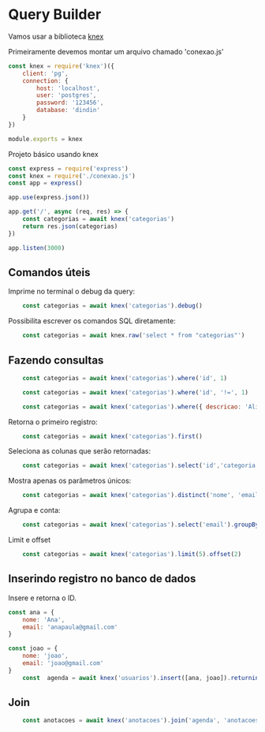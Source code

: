 # Query Builder

Vamos usar a biblioteca [knex](https://knexjs.org/guide/query-builder.html#identifier-syntax)

Primeiramente devemos montar um arquivo chamado 'conexao.js'

```javascript
const knex = require('knex')({
    client: 'pg',
    connection: {
        host: 'localhost',
        user: 'postgres',
        password: '123456',
        database: 'dindin'
    }
})

module.exports = knex
```

Projeto básico usando knex

```javascript
const express = require('express')
const knex = require('./conexao.js')
const app = express()

app.use(express.json())

app.get('/', async (req, res) => {
    const categorias = await knex('categorias')
    return res.json(categorias)
})

app.listen(3000)
```

## Comandos úteis

Imprime no terminal o debug da query:
```javascript
    const categorias = await knex('categorias').debug()
```

Possibilita escrever os comandos SQL diretamente:
```javascript
    const categorias = await knex.raw('select * from "categorias"')
```

## Fazendo consultas

```javascript
    const categorias = await knex('categorias').where('id', 1)
```

```javascript
    const categorias = await knex('categorias').where('id', '!=', 1)
```

```javascript
    const categorias = await knex('categorias').where({ descricao: 'Alimentação' })
```

Retorna o primeiro registro:
```javascript
    const categorias = await knex('categorias').first()
```

Seleciona as colunas que serão retornadas:
```javascript
    const categorias = await knex('categorias').select('id','categoria')
```

Mostra apenas os parâmetros únicos:
```javascript
    const categorias = await knex('categorias').distinct('nome', 'email')
```
Agrupa e conta:
```javascript
    const categorias = await knex('categorias').select('email').groupBy('email').count()
```

Limit e offset
```javascript
    const categorias = await knex('categorias').limit(5).offset(2)
```

## Inserindo registro no banco de dados

Insere e retorna o ID.

```javascript
const ana = {
    nome: 'Ana',
    email: 'anapaula@gmail.com'
}

const joao = {
    nome: 'joao',
    email: 'joao@gmail.com'
}
    const  agenda = await knex('usuarios').insert([ana, joao]).returning('id')
```

## Join

```javascript
    const anotacoes = await knex('anotacoes').join('agenda', 'anotacoes.agenda_id').select('anotacoes_*')
```